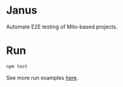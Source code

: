 # Janus
Automate E2E testing of Milo-based projects.

# Run
```bash
npm test
```
See more run examples [here](https://playwright.dev/docs/running-tests#command-line).
